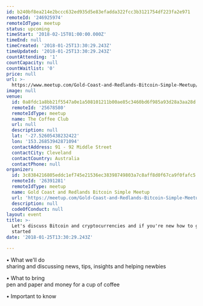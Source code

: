 ```yaml
---
id: b240bf8ea214e2bccc632ed935d5e83efadda322fcc3b3121754df223fa2e971
remoteId: '246925974'
remoteIdType: meetup
status: upcoming
timeStart: '2018-02-15T01:00:00.000Z'
timeEnd: null
timeCreated: '2018-01-25T13:30:29.243Z'
timeUpdated: '2018-01-25T13:30:29.243Z'
countAttending: '1'
countCapacity: null
countWaitlist: '0'
price: null
url: >-
  https://www.meetup.com/Gold-Coast-and-Redlands-Bitcoin-Simple-Meetup/events/246925974/
image: null
venue:
  id: 0a8fdc1a8bb21f5547a0e1a508101211b00ae85c3460bd6f985a93d28a3aa28d
  remoteId: '25678580'
  remoteIdType: meetup
  name: The Coffee Club
  url: null
  description: null
  lat: '-27.52605438232422'
  lon: '153.26853942871094'
  contactAddress: 91 - 92 Middle Street
  contactCity: Cleveland
  contactCountry: Australia
  contactPhone: null
organizer:
  id: 3c8384216805eddc1ef745e21536ec38398749803a7c8aff8d0f67ca9f0fafc5
  remoteId: '26391281'
  remoteIdType: meetup
  name: Gold Coast and Redlands Bitcoin Simple Meetup
  url: 'https://meetup.com/Gold-Coast-and-Redlands-Bitcoin-Simple-Meetup'
  description: null
  codeOfConduct: null
layout: event
title: >-
  Let's discuss Bitcoin and cryptocurrencies and if you're new how to get
  started
date: '2018-01-25T13:30:29.243Z'

---
```

<p>• What we'll do<br/>sharing and discussing news, tips, insights and helping newbies</p> <p>• What to bring<br/>pen and paper and money for a cup of coffee</p> <p>• Important to know</p>
